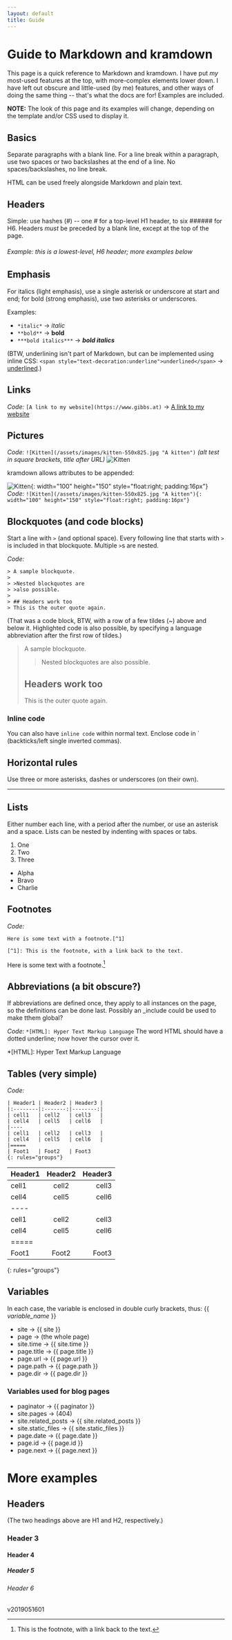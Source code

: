 ```yaml
---
layout: default
title: Guide
---
```

# Guide to Markdown and kramdown

This page is a quick reference to Markdown and kramdown. I have put *my* most-used features at the top, with more-complex elements lower down. I have left out obscure and little-used (by me) features, and other ways of doing the same thing -- that's what the docs are for! Examples are included.

**NOTE:** The look of this page and its examples will change, depending on the template and/or CSS used to display it.

## Basics

Separate paragraphs with a blank line. For a line break within a paragraph, use two spaces or two backslashes at the end of a line. No spaces/backslashes, no line break.

HTML can be used freely alongside Markdown and plain text.

## Headers

Simple: use hashes (\#) -- one \# for a top-level H1 header, to six \###### for H6. Headers *must* be preceded by a blank line, except at the top of the page.

###### Example: this is a lowest-level, H6 header; more examples below

## Emphasis

For italics (light emphasis), use a single asterisk or underscore at start and end; for bold (strong emphasis), use two asterisks or underscores. 

Examples:
* `*italic*` &#8594; *italic* 
* `**bold**` &#8594; **bold**
* `***bold italics***` &#8594; ***bold italics***

(BTW, underlining isn't part of Markdown, but can be implemented using inline CSS: `<span style="text-decoration:underline">underlined</span>`  &#8594; <span style="text-decoration:underline">underlined</span>.)

## Links

*Code:* `[A link to my website](https://www.gibbs.at)` &#8594; [A link to my website](https://www.gibbs.at)

## Pictures

*Code:* `![Kitten](/assets/images/kitten-550x825.jpg "A kitten")` *(alt test in square brackets, title after URL)*
![Kitten](/assets/images/kitten-550x825.jpg "A kitten")

kramdown allows attributes to be appended:

![Kitten](/assets/images/kitten-550x825.jpg "A kitten"){: width="100" height="150" style="float:right; padding:16px"}
*Code:* `![Kitten](/assets/images/kitten-550x825.jpg "A kitten"){: width="100" height="150" style="float:right; padding:16px"}`

## Blockquotes (and code blocks)

Start a line with `>` (and optional space). Every following line that starts with `>` is included in that blockquote. Multiple `>`s are nested.

*Code:* 
~~~~
> A sample blockquote.
>
> >Nested blockquotes are
> >also possible.
>
> ## Headers work too
> This is the outer quote again.
~~~~

(That was a code block, BTW, with a row of a few tildes (~) above and below it. Highlighted code is also possible, by specifying a language abbreviation after the first row of tildes.)

> A sample blockquote.
>
> >Nested blockquotes are
> >also possible.
>
> ## Headers work too
> This is the outer quote again.

### Inline code

You can also have `inline code` within normal text. Enclose code in \` (backticks/left single inverted commas).

## Horizontal rules

Use three or more asterisks, dashes or underscores (on their own).

***

## Lists

Either number each line, with a period after the number, or use an asterisk and a space. Lists can be nested by indenting with spaces or tabs.

1. One
2. Two
3. Three

* Alpha
* Bravo
* Charlie

## Footnotes

*Code:* 
~~~~
Here is some text with a footnote.[^1]

[^1]: This is the footnote, with a link back to the text.
~~~~

Here is some text with a footnote.[^1]

[^1]: This is the footnote, with a link back to the text.

## Abbreviations (a bit obscure?)

If abbreviations are defined once, they apply to all instances on the page, so the definitions can be done last. Possibly an \_include could be used to make tthem global?

*Code:* `*[HTML]: Hyper Text Markup Language` The word HTML should have a dotted underline; now hover the cursor over it.

*[HTML]: Hyper Text Markup Language

## Tables (very simple)

*Code:* 
~~~~
| Header1 | Header2 | Header3 |
|:--------|:-------:|--------:|
| cell1   | cell2   | cell3   |
| cell4   | cell5   | cell6   |
|----
| cell1   | cell2   | cell3   |
| cell4   | cell5   | cell6   |
|=====
| Foot1   | Foot2   | Foot3
{: rules="groups"}
~~~~

| Header1 | Header2 | Header3 |
|:--------|:-------:|--------:|
| cell1   | cell2   | cell3   |
| cell4   | cell5   | cell6   |
|----
| cell1   | cell2   | cell3   |
| cell4   | cell5   | cell6   |
|=====
| Foot1   | Foot2   | Foot3
{: rules="groups"}

## Variables

In each case, the variable is enclosed in double curly brackets, thus: \{\{ *variable_name* \}\}

* site &#8594; {{ site }}
* page &#8594; (the whole page)
* site.time &#8594; {{ site.time }}
* page.title &#8594; {{ page.title }}
* page.url &#8594; {{ page.url }}
* page.path &#8594; {{ page.path }}
* page.dir &#8594; {{ page.dir }}

### Variables used for blog pages

* paginator &#8594; {{ paginator }}
* site.pages &#8594; (404)
* site.related_posts &#8594; {{ site.related_posts }}
* site.static_files &#8594; {{ site.static_files }}
* page.date &#8594; {{ page.date }}
* page.id &#8594; {{ page.id }}
* page.next &#8594; {{ page.next }}

# More examples

## Headers

(The two headings above are H1 and H2, respectively.)

### Header 3

#### Header 4

##### Header 5

###### Header 6

v2019051601
